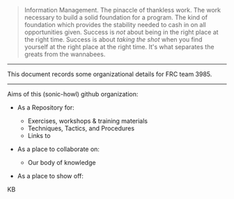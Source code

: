 > Information Management. The pinaccle of thankless work. The work necessary to build a solid foundation for a program.
>The kind of foundation which provides the stability needed to cash in on all opportunities given. 
>Success is *not* about being in the right place at the right time.
>Success is about *taking the shot* when you find yourself at the right place at the right time.
>It's what separates the greats from the wannabees.

---


This document records some organizational details for FRC team 3985.

---

Aims of this (sonic-howl) github organization:
  - As a Repository for:
    - Exercises, workshops & training materials
    - Techniques, Tactics, and Procedures
    - Links to 
    
  - As a place to collaborate on:
    - Our body of knowledge
    
  - As a place to show off:


KB

